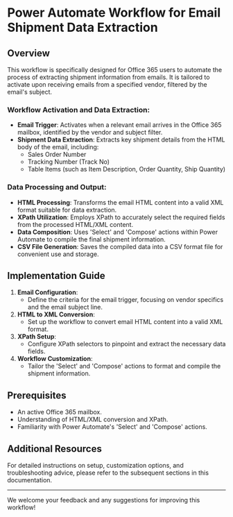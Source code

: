 # Power Automate Workflow for Email Shipment Data Extraction

## Overview
This workflow is specifically designed for Office 365 users to automate the process of extracting shipment information from emails. It is tailored to activate upon receiving emails from a specified vendor, filtered by the email's subject.

### Workflow Activation and Data Extraction:
- **Email Trigger**: Activates when a relevant email arrives in the Office 365 mailbox, identified by the vendor and subject filter.
- **Shipment Data Extraction**: Extracts key shipment details from the HTML body of the email, including:
  - Sales Order Number
  - Tracking Number (Track No)
  - Table Items (such as Item Description, Order Quantity, Ship Quantity)

### Data Processing and Output:
- **HTML Processing**: Transforms the email HTML content into a valid XML format suitable for data extraction.
- **XPath Utilization**: Employs XPath to accurately select the required fields from the processed HTML/XML content.
- **Data Composition**: Uses 'Select' and 'Compose' actions within Power Automate to compile the final shipment information.
- **CSV File Generation**: Saves the compiled data into a CSV format file for convenient use and storage.

## Implementation Guide
1. **Email Configuration**:
   - Define the criteria for the email trigger, focusing on vendor specifics and the email subject line.
2. **HTML to XML Conversion**:
   - Set up the workflow to convert email HTML content into a valid XML format.
3. **XPath Setup**:
   - Configure XPath selectors to pinpoint and extract the necessary data fields.
4. **Workflow Customization**:
   - Tailor the 'Select' and 'Compose' actions to format and compile the shipment information.

## Prerequisites
- An active Office 365 mailbox.
- Understanding of HTML/XML conversion and XPath.
- Familiarity with Power Automate's 'Select' and 'Compose' actions.

## Additional Resources
For detailed instructions on setup, customization options, and troubleshooting advice, please refer to the subsequent sections in this documentation.

---

We welcome your feedback and any suggestions for improving this workflow!
